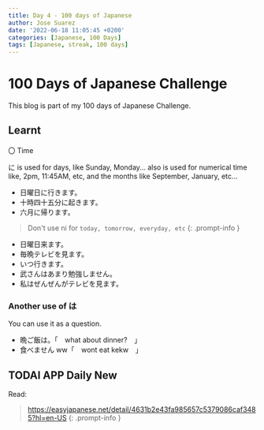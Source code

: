 ```yaml
---
title: Day 4 - 100 days of Japanese
author: Jose Suarez
date: '2022-06-18 11:05:45 +0200'
categories: [Japanese, 100 Days]
tags: [Japanese, streak, 100 days]
---
```


# 100 Days of Japanese Challenge
This blog is part of my 100 days of Japanese Challenge.

## Learnt

〇 Time

に is used for days, like Sunday, Monday... also is used for numerical time like, 2pm, 11:45AM, etc, and the months like September, January, etc...

* 日曜日に行きます。
* 十時四十五分に起きます。
* 六月に帰ります。

> Don't use ni for `today, tomorrow, everyday, etc`
{: .prompt-info }

* 日曜日来ます。
* 毎晩テレビを見ます。
* いつ行きます。
* 武さんはあまり勉強しません。
* 私はぜんぜんがテレビを見ます。

### Another use of は
You can use it as a question.

* 晩ご飯は。「　what about dinner?　」
* 食べません ww「　wont eat kekw　」


## TODAI APP Daily New
Read: 

> https://easyjapanese.net/detail/4631b2e43fa985657c5379086caf3485?hl=en-US
{: .prompt-info }
